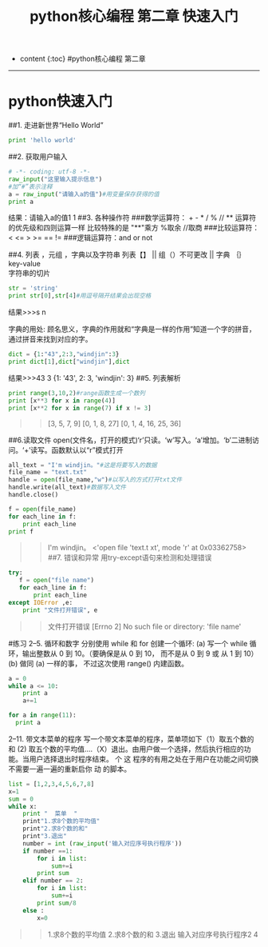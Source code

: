 ﻿---
layout: post
title:  "python核心编程 第二章 快速入门"
categories: python
tags:  python核心编程 python快速入门
---

* content
{:toc}
#python核心编程 第二章
--------------------
# python快速入门
##1. 走进新世界“Hello World”
```python
print 'hello world'
```
##2. 获取用户输入
```python
# -*- coding: utf-8 -*- 
raw_input("这里输入提示信息")
#加“#”表示注释
a = raw_input("请输入a的值")#用变量保存获得的值
print a
```
结果：请输入a的值1
        1
##3. 各种操作符
###数学运算符： +  -  *  /  %  //    **
运算符的优先级和四则运算一样 比较特殊的是
"**"乘方   %取余  //取商
###比较运算符：<   <=   >   >=   ==    != 
###逻辑运算符：and   or   not

##4. 列表 ，元组 ，字典以及字符串
列表【】  ||  组（）不可更改  || 字典 ｛｝key-value   
字符串的切片
```python
str = 'string'
print str[0],str[4]#用逗号隔开结果会出现空格
```
结果>>>s n

字典的用处:
顾名思义，字典的作用就和“字典是一样的作用”知道一个字的拼音，通过拼音来找到对应的字。
```python
dict = {1:"43",2:3,"windjin":3}
print dict[1],dict["windjin"],dict
```
结果>>>43 3 {1: '43', 2: 3, 'windjin': 3}
##5. 列表解析
```python 
print range(3,10,2)#range函数生成一个数列
print [x**3 for x in range(4)]
print [x**2 for x in range(7) if x != 3]
```
>>[3, 5, 7, 9]
[0, 1, 8, 27]
[0, 1, 4, 16, 25, 36]

##6.读取文件
open(文件名，打开的模式)‘r’只读。‘w’写入。‘a’增加。‘b’二进制访问。‘+’读写。函数默认以“r”模式打开

```python
all_text = "I'm windjin。"#这是将要写入的数据
file_name = "text.txt"
handle = open(file_name,"w")#以写入的方式打开txt文件
handle.write(all_text)#数据写入文件
handle.close()

f = open(file_name)
for each_line in f:
    print each_line
print f
```
>>I'm windjin。
<'open file 'text.t xt', mode 'r' at 0x03362758>
##7. 错误和异常
用try-except语句来检测和处理错误
```python 
try:
   f = open("file name")
   for each_line in f:
       print each_line
except IOError ,e:
    print "文件打开错误", e
```
>>文件打开错误 [Errno 2] No such file or directory: 'file name'

#练习
2–5. 循环和数字
分别使用 while 和 for 创建一个循环:
(a) 写一个 while 循环，输出整数从 0 到 10。（要确保是从 0 到 10， 而不是从 0 到 9 或
从 1 到 10）
(b) 做同 (a) 一样的事， 不过这次使用 range() 内建函数。
```python
a = 0
while a <= 10:
    print a
    a+=1
```
```python
for a in range(11):
  print a
 ```
 2–11.
带文本菜单的程序 写一个带文本菜单的程序，菜单项如下（1）取五个数的和 (2) 取五个数的平均值....（X）退出。由用户做一个选择，然后执行相应的功能。当用户选择退出时程序结束。 个 这 程序的有用之处在于用户在功能之间切换不需要一遍一遍的重新启你 动 的脚本。
```python
list = [1,2,3,4,5,6,7,8]
x=1
sum = 0
while x:
    print "  菜单  "
    print"1.求8个数的平均值"
    print"2.求8个数的和"
    print"3.退出"
    number = int (raw_input('输入对应序号执行程序'))
    if number ==1:
        for i in list:
            sum+=i
        print sum
    elif number == 2:
        for i in list:
            sum+=i
        print sum/8
    else :
        x=0
```
>>1.求8个数的平均值
2.求8个数的和
3.退出
输入对应序号执行程序2
4






